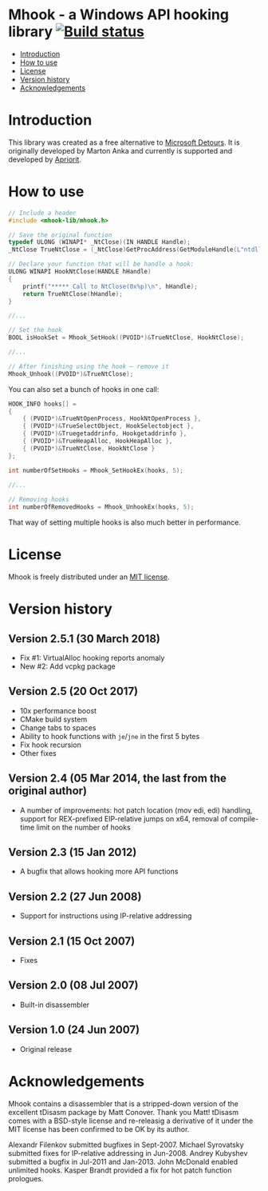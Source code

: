 # Mhook - a Windows API hooking library [![Build status](https://ci.appveyor.com/api/projects/status/qieg4d47uqv00we0?svg=true)](https://ci.appveyor.com/project/apriorit/mhook)

- [Introduction](#introduction)
- [How to use](#how-to-use)
- [License](#license)
- [Version history](#version-history)
- [Acknowledgements](#acknowledgements)

# Introduction
This library was created as a free alternative to [Microsoft Detours](http://research.microsoft.com/sn/detours). It is originally developed by Marton Anka and currently is supported and developed by [Apriorit](https://www.apriorit.com/).

# How to use
```C++
// Include a header
#include <mhook-lib/mhook.h>

// Save the original function
typedef ULONG (WINAPI* _NtClose)(IN HANDLE Handle);
_NtClose TrueNtClose = (_NtClose)GetProcAddress(GetModuleHandle(L"ntdll"), "NtClose");

// Declare your function that will be handle a hook:
ULONG WINAPI HookNtClose(HANDLE hHandle) 
{
    printf("***** Call to NtClose(0x%p)\n", hHandle);
    return TrueNtClose(hHandle);
}

//...

// Set the hook 
BOOL isHookSet = Mhook_SetHook((PVOID*)&TrueNtClose, HookNtClose);

//...

// After finishing using the hook – remove it
Mhook_Unhook((PVOID*)&TrueNtClose);

```

You can also set a bunch of hooks in one call:
```C++
HOOK_INFO hooks[] =
{
    { (PVOID*)&TrueNtOpenProcess, HookNtOpenProcess },
    { (PVOID*)&TrueSelectObject, HookSelectobject },
    { (PVOID*)&Truegetaddrinfo, Hookgetaddrinfo },
    { (PVOID*)&TrueHeapAlloc, HookHeapAlloc },
    { (PVOID*)&TrueNtClose, HookNtClose }
};

int numberOfSetHooks = Mhook_SetHookEx(hooks, 5);
    
//...

// Removing hooks
int numberOfRemovedHooks = Mhook_UnhookEx(hooks, 5);
```

That way of setting multiple hooks is also much better in performance.

# License
Mhook is freely distributed under an [MIT license](https://choosealicense.com/licenses/mit/).

# Version history

## Version 2.5.1 (30 March 2018)
- Fix #1: VirtualAlloc hooking reports anomaly
- New #2: Add vcpkg package

## Version 2.5 (20 Oct 2017)
- 10x performance boost
- CMake build system
- Change tabs to spaces
- Ability to hook functions with `je`/`jne` in the first 5 bytes
- Fix hook recursion
- Other fixes

## Version 2.4 (05 Mar 2014, the last from the original author)
- A number of improvements: hot patch location (mov edi, edi) handling, support for REX-prefixed EIP-relative jumps on x64, removal of compile-time limit on the number of hooks

## Version 2.3 (15 Jan 2012)
- A bugfix that allows hooking more API functions

## Version 2.2 (27 Jun 2008)
- Support for instructions using IP-relative addressing

## Version 2.1 (15 Oct 2007)
- Fixes

## Version 2.0 (08 Jul 2007)
- Built-in disassembler

## Version 1.0 (24 Jun 2007)
- Original release

# Acknowledgements
Mhook contains a disassembler that is a stripped-down version of the excellent tDisasm package by Matt Conover. Thank you Matt! tDisasm comes with a BSD-style license and re-releasig a derivative of it under the MIT license has been confirmed to be OK by its author. 

Alexandr Filenkov submitted bugfixes in Sept-2007. Michael Syrovatsky submitted fixes for IP-relative addressing in Jun-2008. Andrey Kubyshev submitted a bugfix in Jul-2011 and Jan-2013. John McDonald enabled unlimited hooks. Kasper Brandt provided a fix for hot patch function prologues. 
